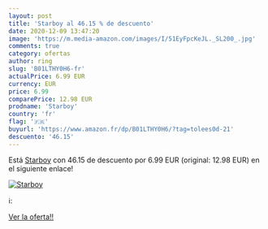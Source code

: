 ```yaml
---
layout: post
title: 'Starboy al 46.15 % de descuento'
date: 2020-12-09 13:47:20
image: 'https://m.media-amazon.com/images/I/51EyFpcKeJL._SL200_.jpg'
comments: true
category: ofertas
author: ring
slug: 'B01LTHY0H6-fr'
actualPrice: 6.99 EUR
currency: EUR
price: 6.99
comparePrice: 12.98 EUR
prodname: 'Starboy'
country: 'fr'
flag: '🇫🇷'
buyurl: 'https://www.amazon.fr/dp/B01LTHY0H6/?tag=tolees0d-21'
descuento: '46.15'
---
```


Está [Starboy](https://www.amazon.fr/dp/B01LTHY0H6/?tag=tolees0d-21) con 46.15 de descuento por 6.99 EUR (original: 12.98 EUR) en el siguiente enlace!

[![Starboy](https://m.media-amazon.com/images/I/51EyFpcKeJL._SL200_.jpg)](https://www.amazon.fr/dp/B01LTHY0H6/?tag=tolees0d-21)

ℹ️:


[Ver la oferta!!](https://www.amazon.fr/dp/B01LTHY0H6/?tag=tolees0d-21)
